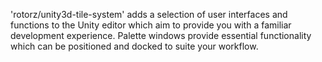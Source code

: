 'rotorz/unity3d-tile-system' adds a selection of user interfaces and functions to the
Unity editor which aim to provide you with a familiar development experience. Palette
windows provide essential functionality which can be positioned and docked to suite your
workflow.
